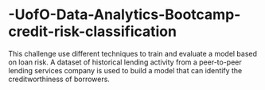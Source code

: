 # -UofO-Data-Analytics-Bootcamp-credit-risk-classification
This challenge use different techniques to train and evaluate a model based on loan risk. 
A dataset of historical lending activity from a peer-to-peer lending services company is used to build a model that can identify the creditworthiness of borrowers.
